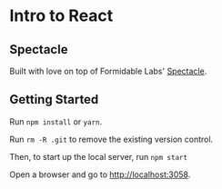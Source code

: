 # Intro to React

<a name="spectacle"></a>
## Spectacle

Built with love on top of Formidable Labs' [Spectacle](https://github.com/FormidableLabs/spectacle).

<a name="getting-started"></a>
## Getting Started

Run `npm install` or `yarn`.

Run `rm -R .git` to remove the existing version control.

Then, to start up the local server, run `npm start`

Open a browser and go to [http://localhost:3058](http://localhost:3058).
